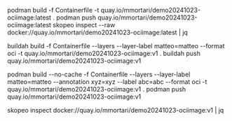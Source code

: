 podman build -f Containerfile -t quay.io/mmortari/demo20241023-ociimage:latest .
podman push quay.io/mmortari/demo20241023-ociimage:latest
skopeo inspect --raw docker://quay.io/mmortari/demo20241023-ociimage:latest | jq

buildah build -f Containerfile --layers --layer-label matteo=matteo --format oci -t quay.io/mmortari/demo20241023-ociimage:v1 .
buildah push quay.io/mmortari/demo20241023-ociimage:v1

podman build --no-cache -f Containerfile --layers --layer-label matteo=matteo --annotation xyz=xyz --label abc=abc --format oci -t quay.io/mmortari/demo20241023-ociimage:v1 .
podman push quay.io/mmortari/demo20241023-ociimage:v1

skopeo inspect docker://quay.io/mmortari/demo20241023-ociimage:v1 | jq
